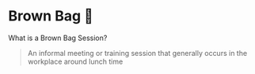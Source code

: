 # Brown Bag 👜

What is a Brown Bag Session?

> An informal meeting or training session that generally occurs in the workplace around lunch time